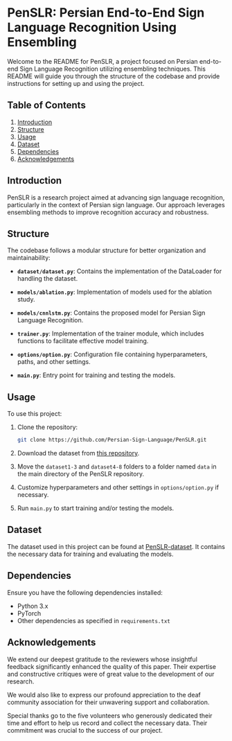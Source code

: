 # PenSLR: Persian End-to-End Sign Language Recognition Using Ensembling

Welcome to the README for PenSLR, a project focused on Persian end-to-end Sign Language Recognition utilizing ensembling techniques. This README will guide you through the structure of the codebase and provide instructions for setting up and using the project.

## Table of Contents
1. [Introduction](#introduction)
2. [Structure](#structure)
3. [Usage](#usage)
4. [Dataset](#dataset)
5. [Dependencies](#dependencies)
6. [Acknowledgements](#acknowledgements)

## Introduction
PenSLR is a research project aimed at advancing sign language recognition, particularly in the context of Persian sign language. Our approach leverages ensembling methods to improve recognition accuracy and robustness.

## Structure
The codebase follows a modular structure for better organization and maintainability:

- **`dataset/dataset.py`**: Contains the implementation of the DataLoader for handling the dataset.
  
- **`models/ablation.py`**: Implementation of models used for the ablation study.

- **`models/cnnlstm.py`**: Contains the proposed model for Persian Sign Language Recognition.

- **`trainer.py`**: Implementation of the trainer module, which includes functions to facilitate effective model training.

- **`options/option.py`**: Configuration file containing hyperparameters, paths, and other settings.

- **`main.py`**: Entry point for training and testing the models.

## Usage
To use this project:

1. Clone the repository:
   ```bash
   git clone https://github.com/Persian-Sign-Language/PenSLR.git
   ```

2. Download the dataset from [this repository](https://github.com/Persian-Sign-Language/PenSLR-dataset).

3. Move the `dataset1-3` and `dataset4-8` folders to a folder named `data` in the main directory of the PenSLR repository.

4. Customize hyperparameters and other settings in `options/option.py` if necessary.

5. Run `main.py` to start training and/or testing the models.

## Dataset
The dataset used in this project can be found at [PenSLR-dataset](https://github.com/Persian-Sign-Language/PenSLR-dataset). It contains the necessary data for training and evaluating the models.

## Dependencies
Ensure you have the following dependencies installed:

- Python 3.x
- PyTorch
- Other dependencies as specified in `requirements.txt`

## Acknowledgements
We extend our deepest gratitude to the reviewers whose insightful feedback significantly enhanced
the quality of this paper. Their expertise and constructive critiques were of great value to the
development of our research.

We would also like to express our profound appreciation to the deaf community association for
their unwavering support and collaboration.

Special thanks go to the five volunteers who generously dedicated their time and effort to help us
record and collect the necessary data. Their commitment was crucial to the success of our project.